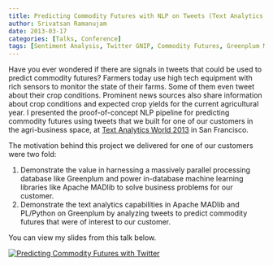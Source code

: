 ```yaml
---
title: Predicting Commodity Futures with NLP on Tweets (Text Analytics World San Francisco 2013)
author: Srivatsan Ramanujam
date: 2013-03-17
categories: [Talks, Conference]
tags: [Sentiment Analysis, Twitter GNIP, Commodity Futures, Greenplum MPP, Apache MADlib]
---
```


Have you ever wondered if there are signals in tweets that could be used to predict commodity futures? Farmers today use high tech equipment with rich sensors to monitor the state of their farms. Some of them even tweet about their crop conditions. Prominent news sources also share information about crop conditions and expected crop yields for the current agricultural year. I presented the proof-of-concept NLP pipeline for predicting commodity futures using tweets that we built for one of our customers in the agri-business space, at [Text Analytics World 2013](http://www.textanalyticsworld.com/pdf/sf14/1515_Ramanujam.pdf) in San Francisco.  

The motivation behind this project we delivered for one of our customers were two fold:
1. Demonstrate the value in harnessing a massively parallel processing database like Greenplum and power in-database machine learning libraries like Apache MADlib to solve business problems for our customer.
2. Demonstrate the text analytics capabilities in Apache MADlib and PL/Python on Greenplum by analyzing tweets to predict commodity futures that were of interest to our customer.

You can view my slides from this talk below.

[![Predicting Commodity Futures with Twitter](https://raw.githubusercontent.com/vatsan/vatsan.github.io/master/assets/img/sample/twitter_commodity_futures_taw_2013.png)](https://www.slideshare.net/SrivatsanRamanujam/sramanujam-taw-2014)

